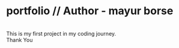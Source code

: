 # portfolio // Author - mayur borse
<br>
This is my first project in my coding  journey.
<br>
Thank You
